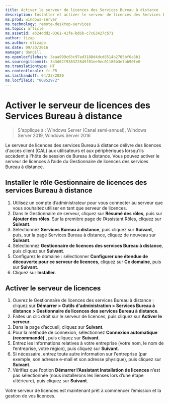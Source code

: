 ```yaml
---
title: Activer le serveur de licences des Services Bureau à distance
description: Installer et activer le serveur de licences des Services Bureau à distance
ms.prod: windows-server
ms.technology: remote-desktop-services
ms.topic: article
ms.assetid: eb24ddd2-0361-41fe-bd6b-c7c63427cb71
author: lizap
ms.author: elizapo
ms.date: 09/20/2016
manager: dongill
ms.openlocfilehash: 3eaa999c03c97ad3188d4dcd8514b2705bf0a3b1
ms.sourcegitcommit: 3a3d62f938322849f81ee9ec01186b3e7ab90fe0
ms.translationtype: HT
ms.contentlocale: fr-FR
ms.lasthandoff: 04/23/2020
ms.locfileid: "80852972"
---
```

# <a name="activate-the-remote-desktop-services-license-server"></a>Activer le serveur de licences des Services Bureau à distance

>S'applique à : Windows Server (Canal semi-annuel), Windows Server 2019, Windows Server 2016

Le serveur de licences des services Bureau à distance délivre des licences d'accès client (CAL) aux utilisateurs et aux périphériques lorsqu'ils accèdent à l'hôte de session de Bureau à distance. Vous pouvez activer le serveur de licences à l’aide du Gestionnaire de licences des services Bureau à distance. 

## <a name="install-the-rd-licensing-role"></a>Installer le rôle Gestionnaire de licences des services Bureau à distance

1. Utilisez un compte d’administrateur pour vous connecter au serveur que vous souhaitez utiliser en tant que serveur de licences.
2. Dans le Gestionnaire de serveur, cliquez sur **Résumé des rôles**, puis sur **Ajouter des rôles**.
   Sur la première page de l’Assistant Rôles, cliquez sur **Suivant**.
3. Sélectionnez **Services Bureau à distance**, puis cliquez sur **Suivant**, puis, sur la page Services Bureau à distance, cliquez de nouveau sur **Suivant**.
4. Sélectionnez **Gestionnaire de licences des services Bureau à distance**, puis cliquez sur **Suivant**.
5. Configurez le domaine : sélectionner **Configurer une étendue de découverte pour ce serveur de licences**, cliquez sur **Ce domaine**, puis sur **Suivant**.
6. Cliquez sur **Installer**.

## <a name="activate-the-license-server"></a>Activer le serveur de licences

1. Ouvrez le Gestionnaire de licences des services Bureau à distance : cliquez sur **Démarrer > Outils d'administration > Services Bureau à distance > Gestionnaire de licences des services Bureau à distance**.
2. Faites un clic droit sur le serveur de licences, puis cliquez sur **Activer le serveur**.
3. Dans la page d’accueil, cliquez sur **Suivant**.
4. Pour la méthode de connexion, sélectionnez **Connexion automatique (recommandé)** , puis cliquez sur **Suivant**.
5. Entrez les informations relatives à votre entreprise (votre nom, le nom de l’entreprise, votre région), puis cliquez sur **Suivant**.
6. Si nécessaire, entrez toute autre information sur l'entreprise (par exemple, son adresse e-mail et son adresse physique), puis cliquez sur **Suivant**. 
7. Vérifiez que l’option **Démarrer l’Assistant Installation de licences** n’est pas sélectionnée (nous installerons les lienses lors d’une étape ultérieure), puis cliquez sur **Suivant**.

Votre serveur de licences est maintenant prêt à commencer l’émission et la gestion de vos licences. 